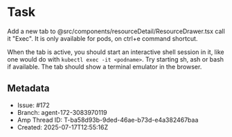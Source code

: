 # Task

Add a new tab to @src/components/resourceDetail/ResourceDrawer.tsx call it "Exec". It is only available for pods, on ctrl+e command shortcut.

When the tab is active, you should start an interactive shell session in it, like one would do with `kubectl exec -it <podname>`. Try starting sh, ash or bash if available. The tab should show a terminal emulator in the browser.

## Metadata

- Issue: #172
- Branch: agent-172-3083970119
- Amp Thread ID: T-ba58d93b-9ded-46ae-b73d-e4a382467baa
- Created: 2025-07-17T12:55:16Z
